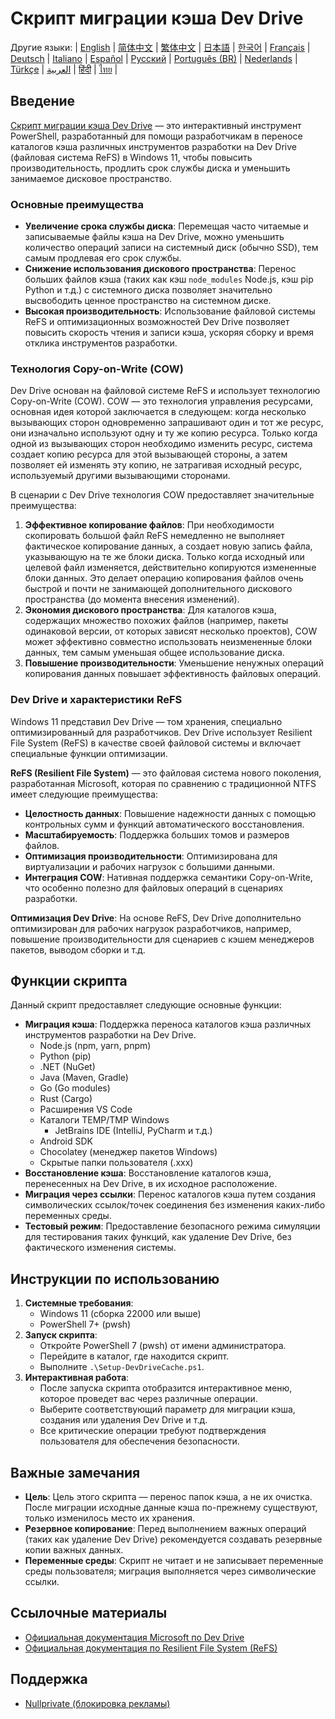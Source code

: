 # Скрипт миграции кэша Dev Drive

Другие языки:
| [English](README.en-us.md) | [简体中文](README.md) | [繁体中文](README.zh-tw.md) | [日本語](README.ja-jp.md) | [한국어](README.ko-kr.md) | [Français](README.fr-fr.md) | [Deutsch](README.de-de.md) | [Italiano](README.it-it.md) | [Español](README.es-es.md) | [Русский](README.ru-ru.md) | [Português (BR)](README.pt-br.md) | [Nederlands](README.nl-nl.md) | [Türkçe](README.tr-tr.md) | [العربية](README.ar-sa.md) | [हिंदी](README.hi-in.md) | [ไทย](README.th-th.md) |

## Введение

[Скрипт миграции кэша Dev Drive](https://github.com/jqknono/migrate-to-win11-dev-drive) — это интерактивный инструмент PowerShell, разработанный для помощи разработчикам в переносе каталогов кэша различных инструментов разработки на Dev Drive (файловая система ReFS) в Windows 11, чтобы повысить производительность, продлить срок службы диска и уменьшить занимаемое дисковое пространство.

### Основные преимущества

- **Увеличение срока службы диска**: Перемещая часто читаемые и записываемые файлы кэша на Dev Drive, можно уменьшить количество операций записи на системный диск (обычно SSD), тем самым продлевая его срок службы.
- **Снижение использования дискового пространства**: Перенос больших файлов кэша (таких как кэш `node_modules` Node.js, кэш pip Python и т.д.) с системного диска позволяет значительно высвободить ценное пространство на системном диске.
- **Высокая производительность**: Использование файловой системы ReFS и оптимизационных возможностей Dev Drive позволяет повысить скорость чтения и записи кэша, ускоряя сборку и время отклика инструментов разработки.

### Технология Copy-on-Write (COW)

Dev Drive основан на файловой системе ReFS и использует технологию Copy-on-Write (COW). COW — это технология управления ресурсами, основная идея которой заключается в следующем: когда несколько вызывающих сторон одновременно запрашивают один и тот же ресурс, они изначально используют одну и ту же копию ресурса. Только когда одной из вызывающих сторон необходимо изменить ресурс, система создает копию ресурса для этой вызывающей стороны, а затем позволяет ей изменять эту копию, не затрагивая исходный ресурс, используемый другими вызывающими сторонами.

В сценарии с Dev Drive технология COW предоставляет значительные преимущества:

1.  **Эффективное копирование файлов**: При необходимости скопировать большой файл ReFS немедленно не выполняет фактическое копирование данных, а создает новую запись файла, указывающую на те же блоки диска. Только когда исходный или целевой файл изменяется, действительно копируются измененные блоки данных. Это делает операцию копирования файлов очень быстрой и почти не занимающей дополнительного дискового пространства (до момента внесения изменений).
2.  **Экономия дискового пространства**: Для каталогов кэша, содержащих множество похожих файлов (например, пакеты одинаковой версии, от которых зависят несколько проектов), COW может эффективно совместно использовать неизмененные блоки данных, тем самым уменьшая общее использование диска.
3.  **Повышение производительности**: Уменьшение ненужных операций копирования данных повышает эффективность файловых операций.

### Dev Drive и характеристики ReFS

Windows 11 представил Dev Drive — том хранения, специально оптимизированный для разработчиков. Dev Drive использует Resilient File System (ReFS) в качестве своей файловой системы и включает специальные функции оптимизации.

**ReFS (Resilient File System)** — это файловая система нового поколения, разработанная Microsoft, которая по сравнению с традиционной NTFS имеет следующие преимущества:

- **Целостность данных**: Повышение надежности данных с помощью контрольных сумм и функций автоматического восстановления.
- **Масштабируемость**: Поддержка больших томов и размеров файлов.
- **Оптимизация производительности**: Оптимизирована для виртуализации и рабочих нагрузок с большими данными.
- **Интеграция COW**: Нативная поддержка семантики Copy-on-Write, что особенно полезно для файловых операций в сценариях разработки.

**Оптимизация Dev Drive**: На основе ReFS, Dev Drive дополнительно оптимизирован для рабочих нагрузок разработчиков, например, повышение производительности для сценариев с кэшем менеджеров пакетов, выводом сборки и т.д.

## Функции скрипта

Данный скрипт предоставляет следующие основные функции:

- **Миграция кэша**: Поддержка переноса каталогов кэша различных инструментов разработки на Dev Drive.
  - Node.js (npm, yarn, pnpm)
  - Python (pip)
  - .NET (NuGet)
  - Java (Maven, Gradle)
  - Go (Go modules)
  - Rust (Cargo)
  - Расширения VS Code
  - Каталоги TEMP/TMP Windows
    - JetBrains IDE (IntelliJ, PyCharm и т.д.)
  - Android SDK
  - Chocolatey (менеджер пакетов Windows)
  - Скрытые папки пользователя (.xxx)
- **Восстановление кэша**: Восстановление каталогов кэша, перенесенных на Dev Drive, в их исходное расположение.
- **Миграция через ссылки**: Перенос каталогов кэша путем создания символических ссылок/точек соединения без изменения каких-либо переменных среды.
- **Тестовый режим**: Предоставление безопасного режима симуляции для тестирования таких функций, как удаление Dev Drive, без фактического изменения системы.

## Инструкции по использованию

1.  **Системные требования**:
    - Windows 11 (сборка 22000 или выше)
    - PowerShell 7+ (pwsh)
2.  **Запуск скрипта**:
    - Откройте PowerShell 7 (pwsh) от имени администратора.
    - Перейдите в каталог, где находится скрипт.
    - Выполните `.\Setup-DevDriveCache.ps1`.
3.  **Интерактивная работа**:
    - После запуска скрипта отобразится интерактивное меню, которое проведет вас через различные операции.
    - Выберите соответствующий параметр для миграции кэша, создания или удаления Dev Drive и т.д.
    - Все критические операции требуют подтверждения пользователя для обеспечения безопасности.

## Важные замечания

- **Цель**: Цель этого скрипта — перенос папок кэша, а не их очистка. После миграции исходные данные кэша по-прежнему существуют, только изменилось место их хранения.
- **Резервное копирование**: Перед выполнением важных операций (таких как удаление Dev Drive) рекомендуется создавать резервные копии важных данных.
- **Переменные среды**: Скрипт не читает и не записывает переменные среды пользователя; миграция выполняется через символические ссылки.

## Ссылочные материалы

- [Официальная документация Microsoft по Dev Drive](https://learn.microsoft.com/en-us/windows/dev-drive/)
- [Официальная документация по Resilient File System (ReFS)](https://learn.microsoft.com/en-us/windows-server/storage/refs/refs-overview)

## Поддержка

- [Nullprivate (блокировка рекламы)](https://www.nullprivate.com)